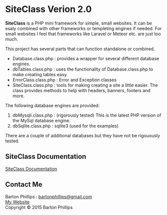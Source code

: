 # SiteClass Verion 2.0

**SiteClass** is a PHP mini framework for simple, small websites. It can be esaly combined with other frameworks or templeting engines if needed. For small websites I feel that frameworks like Laravel or Meteor etc. are just too much.

This project has several parts that can function standalone or combined.

* Database.class.php : provides a wrapper for several different database engines.
* dbTables.class.php : uses the functionality of Database.class.php to make creating tables easy.
* ErrorClass.class.php : Error and Exception classes
* SiteClass.class.php : tools for making creating a site a little easier. The class provides methods to help with headers, banners, footers and more.

The following database engines are provided:

1. dbMysqli.class.php : (rigorously tested) This is the latest PHP version of the MySql database engine.
2. dbSqlite.class.php : sqlite3 (used for the examples)

There are a couple of additional databases but they have not be rigouously tested.

## SiteClass Documentation 

[SiteClass Documentation](https://bartonlp.github.io/site-class)

## Contact Me

Barton Phillips : [bartonphillips@gmail.com](mailto://bartonphillips@gmail.com)  
[My Website](http://www.bartonphillips.com)  
Copyright &copy; 2015 Barton Phillips
